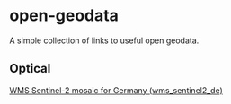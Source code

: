 # open-geodata
A simple collection of links to useful open geodata.


## Optical
[WMS Sentinel-2 mosaic for Germany (wms_sentinel2_de)](https://gdz.bkg.bund.de/index.php/default/wms-deutschlandmosaik-aus-sentinel-2-daten-wms-sentinel2-de.html)
